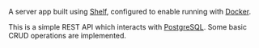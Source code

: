 A server app built using [Shelf](https://pub.dev/packages/shelf),
configured to enable running with [Docker](https://www.docker.com/).

This is a simple REST API which interacts with [PostgreSQL](https://www.postgresql.org/). 
Some basic CRUD operations are implemented.
